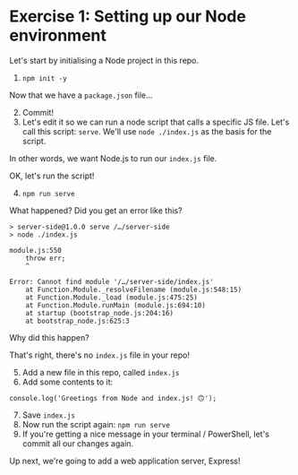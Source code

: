 # Exercise 1: Setting up our Node environment

Let's start by initialising a Node project in this repo.

1. `npm init -y`

Now that we have a `package.json` file…

2. Commit!
3. Let's edit it so we can run a node script that calls a specific JS file. Let's call this script: `serve`. We'll use `node ./index.js` as the basis for the script.

In other words, we want Node.js to run our `index.js` file.

OK, let's run the script!

4. `npm run serve`

What happened? Did you get an error like this?

```
> server-side@1.0.0 serve /…/server-side
> node ./index.js

module.js:550
    throw err;
    ^

Error: Cannot find module '/…/server-side/index.js'
    at Function.Module._resolveFilename (module.js:548:15)
    at Function.Module._load (module.js:475:25)
    at Function.Module.runMain (module.js:694:10)
    at startup (bootstrap_node.js:204:16)
    at bootstrap_node.js:625:3
```

Why did this happen?

That's right, there's no `index.js` file in your repo!

5. Add a new file in this repo, called `index.js`
6. Add some contents to it:

```
console.log('Greetings from Node and index.js! 🙃');
```

7. Save `index.js`
8. Now run the script again: `npm run serve`
9. If you're getting a nice message in your terminal / PowerShell, let's commit all our changes again.

Up next, we're going to add a web application server, Express!